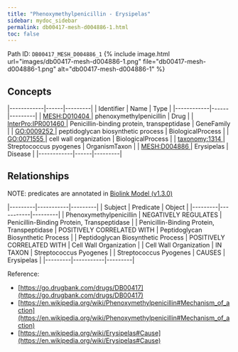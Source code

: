 ```yaml
---
title: "Phenoxymethylpenicillin - Erysipelas"
sidebar: mydoc_sidebar
permalink: db00417-mesh-d004886-1.html
toc: false 
---
```



Path ID: `DB00417_MESH_D004886_1`
{% include image.html url="images/db00417-mesh-d004886-1.png" file="db00417-mesh-d004886-1.png" alt="db00417-mesh-d004886-1" %}

## Concepts

|------------|------|---------|
| Identifier | Name | Type    |
|------------|------|---------|
| <a href="https://identifiers.org/MESH:D010404">MESH:D010404 </a> | phenoxymethylpenicillin | Drug |
| <a href="https://identifiers.org/InterPro:IPR001460">InterPro:IPR001460 </a> | Penicillin-binding protein, transpeptidase | GeneFamily |
| <a href="https://identifiers.org/GO:0009252">GO:0009252 </a> | peptidoglycan biosynthetic process | BiologicalProcess |
| <a href="https://identifiers.org/GO:0071555">GO:0071555 </a> | cell wall organization | BiologicalProcess |
| <a href="https://identifiers.org/taxonomy:1314">taxonomy:1314 </a> | Streptococcus pyogenes | OrganismTaxon |
| <a href="https://identifiers.org/MESH:D004886">MESH:D004886 </a> | Erysipelas | Disease |
|------------|------|---------|

## Relationships


NOTE: predicates are annotated in <a href="https://github.com/biolink/biolink-model/releases/tag/v1.3.0">Biolink Model (v1.3.0)</a>

|---------|-----------|---------|
| Subject | Predicate | Object  |
|---------|-----------|---------|
| Phenoxymethylpenicillin | NEGATIVELY REGULATES | Penicillin-Binding Protein, Transpeptidase |
| Penicillin-Binding Protein, Transpeptidase | POSITIVELY CORRELATED WITH | Peptidoglycan Biosynthetic Process |
| Peptidoglycan Biosynthetic Process | POSITIVELY CORRELATED WITH | Cell Wall Organization |
| Cell Wall Organization | IN TAXON | Streptococcus Pyogenes |
| Streptococcus Pyogenes | CAUSES | Erysipelas |
|---------|-----------|---------|

Reference: 
  - [https://go.drugbank.com/drugs/DB00417](https://go.drugbank.com/drugs/DB00417)
  - [https://en.wikipedia.org/wiki/Phenoxymethylpenicillin#Mechanism_of_action](https://en.wikipedia.org/wiki/Phenoxymethylpenicillin#Mechanism_of_action)
  - [https://en.wikipedia.org/wiki/Erysipelas#Cause](https://en.wikipedia.org/wiki/Erysipelas#Cause)
